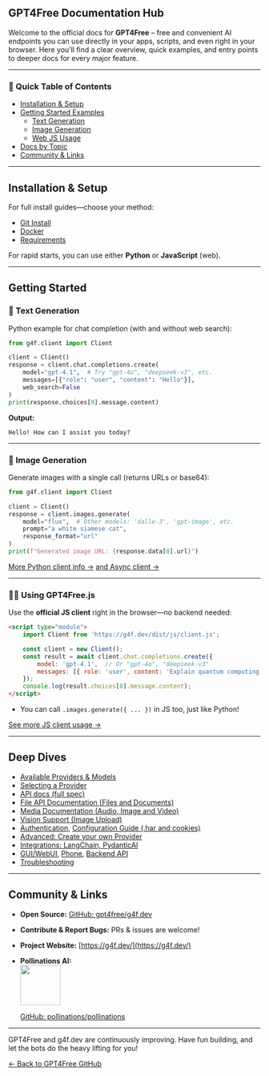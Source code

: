 ## GPT4Free Documentation Hub

Welcome to the official docs for **GPT4Free** – free and convenient AI endpoints you can use directly in your apps, scripts, and even right in your browser. Here you’ll find a clear overview, quick examples, and entry points to deeper docs for every major feature.

---

### 🏁 Quick Table of Contents

- [Installation & Setup](#installation--setup)
- [Getting Started Examples](#getting-started)
  - [Text Generation](#-text-generation)
  - [Image Generation](#-image-generation)
  - [Web JS Usage](#-using-gpt4freejs)
- [Docs by Topic](#deep-dives)
- [Community & Links](#community--links)

---

## Installation & Setup

For full install guides—choose your method:

- [Git Install](git.md)
- [Docker](docker.md)
- [Requirements](requirements.md)

For rapid starts, you can use either **Python** or **JavaScript** (web).

---

## Getting Started

### 📝 Text Generation

Python example for chat completion (with and without web search):

```python
from g4f.client import Client

client = Client()
response = client.chat.completions.create(
    model="gpt-4.1",  # Try "gpt-4o", "deepseek-v3", etc.
    messages=[{"role": "user", "content": "Hello"}],
    web_search=False
)
print(response.choices[0].message.content)
```
**Output:**
```
Hello! How can I assist you today?
```

---

### 🎨  Image Generation

Generate images with a single call (returns URLs or base64):

```python
from g4f.client import Client

client = Client()
response = client.images.generate(
    model="flux",  # Other models: 'dalle-3', 'gpt-image', etc.
    prompt="a white siamese cat",
    response_format="url"
)
print(f"Generated image URL: {response.data[0].url}")
```

[More Python client info →](client.md) [and Async client →](async_client.md)

---

### 🧙‍♂️ Using GPT4Free.js

Use the **official JS client** right in the browser—no backend needed:

```html
<script type="module">
    import Client from 'https://g4f.dev/dist/js/client.js';

    const client = new Client();
    const result = await client.chat.completions.create({
        model: 'gpt-4.1',  // Or "gpt-4o", "deepseek-v3"
        messages: [{ role: 'user', content: 'Explain quantum computing' }]
    });
    console.log(result.choices[0].message.content);
</script>
```

- You can call `.images.generate({ ... })` in JS too, just like Python!

[See more JS client usage →](client_js.md)

---

## Deep Dives

- [Available Providers & Models](providers-and-models.md)
- [Selecting a Provider](selecting_a_provider.md)
- [API docs (full spec)](/api-docs)
- [File API Documentation (Files and Documents)](file.md)
- [Media Documentation (Audio, Image and Video)](media.md)
- [Vision Support (Image Upload)](vision.md)
- [Authentication](authentication.md), [Configuration Guide (.har and cookies)](configuration.md)
- [Advanced: Create your own Provider](guides/create_provider.md)
- [Integrations: LangChain, PydanticAI](pydantic_ai.md)
- [GUI/WebUI](gui.md), [Phone](guides/phone.md), [Backend API](backend_api_documentation.md)
- [Troubleshooting](https://github.com/gpt4free/g4f.dev/issues)

---

## Community & Links

- **Open Source:** [GitHub: gpt4free/g4f.dev](https://github.com/gpt4free/g4f.dev)
- **Contribute & Report Bugs:** PRs & issues are welcome!
- **Project Website:** [https://g4f.dev/](https://g4f.dev/)
- **Pollinations AI:**  
  <img src="https://image.pollinations.ai/prompt/Create+a+logo+for+Pollinations+AI+featuring+an+abstract+flower+blooming+digital+petals+glowing+center+futuristic+font+Pollinations+AI?width=512&height=256&nologo=true" height="80">

  [GitHub: pollinations/pollinations](https://github.com/pollinations/pollinations)

---

GPT4Free and g4f.dev are continuously improving. Have fun building, and let the bots do the heavy lifting for you!

[← Back to GPT4Free GitHub](https://github.com/xtekky/gpt4free)